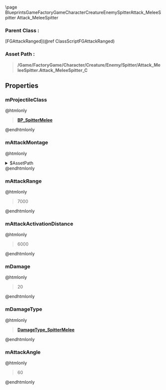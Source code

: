 \page BlueprintsGameFactoryGameCharacterCreatureEnemySpitterAttack_MeleeSpitter Attack_MeleeSpitter
### Parent Class :
[FGAttackRanged](@ref ClassScriptFGAttackRanged)
### Asset Path :
<b><blockquote>/Game/FactoryGame/Character/Creature/Enemy/Spitter/Attack_MeleeSpitter.Attack_MeleeSpitter_C</blockquote></b>
## Properties

### mProjectileClass
@htmlonly
<b><a href="_blueprints_game_factory_game_character_creature_enemy_spitter_b_p__spitter_melee.html"><blockquote>BP_SpitterMelee</blockquote></a></b>
@endhtmlonly

### mAttackMontage
@htmlonly
<details>
 <summary>$AssetPath</summary>
<b><a href="_blueprints_game_factory_game_character_creature_enemy_spitter_animation_spitter_attack_montage.html"><blockquote>SpitterAttackMontage</blockquote></a></b>
</details>
@endhtmlonly

### mAttackRange
@htmlonly
<blockquote>7000</blockquote>
@endhtmlonly

### mAttackActivationDistance
@htmlonly
<blockquote>6000</blockquote>
@endhtmlonly

### mDamage
@htmlonly
<blockquote>20</blockquote>
@endhtmlonly

### mDamageType
@htmlonly
<b><a href="_blueprints_game_factory_game_character_creature_enemy_spitter_damage_type__spitter_melee.html"><blockquote>DamageType_SpitterMelee</blockquote></a></b>
@endhtmlonly

### mAttackAngle
@htmlonly
<blockquote>60</blockquote>
@endhtmlonly

